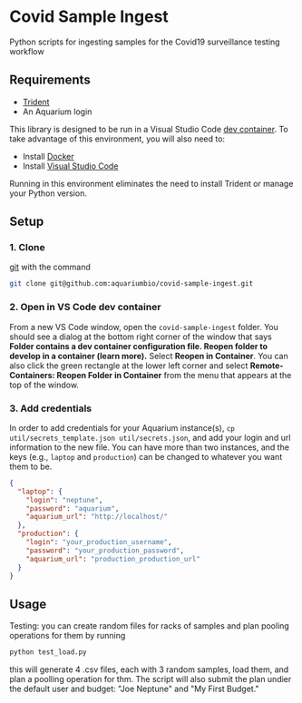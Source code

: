 # Covid Sample Ingest
Python scripts for ingesting samples for the Covid19 surveillance testing workflow

## Requirements

* [Trident](https://github.com/klavinslab/trident)
* An Aquarium login

This library is designed to be run in a Visual Studio Code [dev container](https://code.visualstudio.com/remote-tutorials/containers/how-it-works). To take advantage of this environment, you will also need to:

* Install [Docker](https://www.docker.com/get-started)
* Install [Visual Studio Code](https://code.visualstudio.com/)

Running in this environment eliminates the need to install Trident or manage your Python version.

## Setup
### 1. Clone
[git](https://git-scm.com/) with the command

```bash
git clone git@github.com:aquariumbio/covid-sample-ingest.git
```

### 2. Open in VS Code dev container
From a new VS Code window, open the `covid-sample-ingest` folder. You should see a dialog at the bottom right corner of the window that says **Folder contains a dev container configuration file. Reopen folder to develop in a container (learn more).** Select **Reopen in Container**. You can also click the green rectangle at the lower left corner and select **Remote-Containers: Reopen Folder in Container** from the menu that appears at the top of the window.

### 3. Add credentials
In order to add credentials for your Aquarium instance(s), `cp util/secrets_template.json util/secrets.json`, and add your login and url information to the new file. You can have more than two instances, and the keys (e.g., `laptop` and `production`) can be changed to whatever you want them to be.

```json
{
  "laptop": {
    "login": "neptune",
    "password": "aquarium",
    "aquarium_url": "http://localhost/"
  },
  "production": {
    "login": "your_production_username",
    "password": "your_production_password",
    "aquarium_url": "production_production_url"
  }
}
```

## Usage
Testing: you can create random files for racks of samples and plan pooling operations for them by running
```bash
python test_load.py
```
this will generate 4 .csv files, each with 3 random samples, load them, and plan a poolling operation for thm. The script will also submit the plan undier the default user and budget: "Joe Neptune" and "My First Budget."
